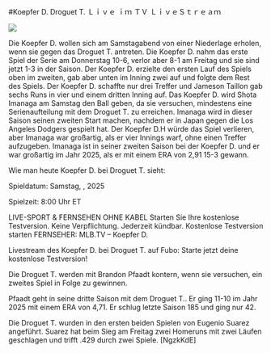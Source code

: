 #Koepfer D. Droguet T. Ｌｉｖｅ ｉｍ ＴＶ ＬｉｖｅＳｔｒｅａｍ  
  
  
[![](https://i.imgur.com/qSNzIqt.png)](https://movie.rssnews.media/NjfzWvsDP.php)  
  
Die Koepfer D. wollen sich am Samstagabend von einer Niederlage erholen, wenn sie gegen das Droguet T. antreten. Die Koepfer D. nahm das erste Spiel der Serie am Donnerstag 10-6, verlor aber 8-1 am Freitag und sie sind jetzt 1-3 in der Saison. Der Koepfer D. erzielte den ersten Lauf des Spiels oben im zweiten, gab aber unten im Inning zwei auf und folgte dem Rest des Spiels. Der Koepfer D. schaffte nur drei Treffer und Jameson Taillon gab sechs Runs in vier und einem dritten Inning auf. Das Koepfer D. wird Shota Imanaga am Samstag den Ball geben, da sie versuchen, mindestens eine Serienaufteilung mit dem Droguet T. zu erreichen. Imanaga wird in dieser Saison seinen zweiten Start machen, nachdem er in Japan gegen die Los Angeles Dodgers gespielt hat. Der Koepfer D.H würde das Spiel verlieren, aber Imanaga war großartig, als er vier Innings warf, ohne einen Treffer aufzugeben. Imanaga ist in seiner zweiten Saison bei der Koepfer D. und er war großartig im Jahr 2025, als er mit einem ERA von 2,91 15-3 gewann.

Wie man heute Koepfer D. bei Droguet T. sieht:

Spieldatum: Samstag, , 2025

Spielzeit: 8:00 Uhr ET

LIVE-SPORT & FERNSEHEN OHNE KABEL
Starten Sie Ihre kostenlose Testversion. Keine Verpflichtung. Jederzeit kündbar.
Kostenlose Testversion starten
FERNSEHER: MLB.TV – Koepfer D.

Livestream des Koepfer D. bei Droguet T. auf Fubo: Starte jetzt deine kostenlose Testversion!

Die Droguet T. werden mit Brandon Pfaadt kontern, wenn sie versuchen, ein zweites Spiel in Folge zu gewinnen.

Pfaadt geht in seine dritte Saison mit dem Droguet T.. Er ging 11-10 im Jahr 2025 mit einem ERA von 4,71. Er schlug letzte Saison 185 und ging nur 42.

Die Droguet T. wurden in den ersten beiden Spielen von Eugenio Suarez angeführt. Suarez hat beim Sieg am Freitag zwei Homeruns mit zwei Läufen geschlagen und trifft .429 durch zwei Spiele. [NgzkKdE]